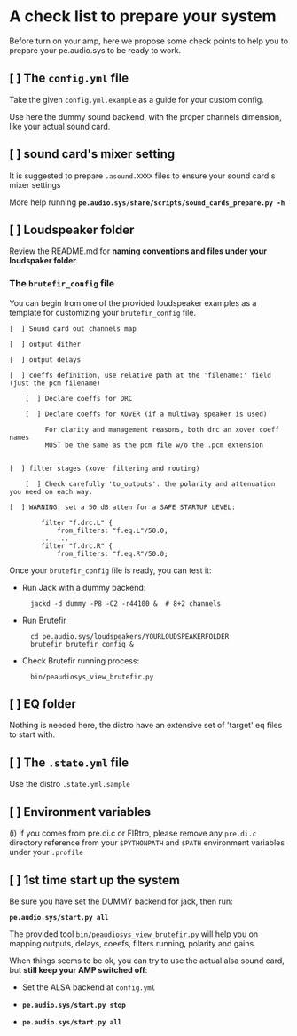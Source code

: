 # A check list to prepare your system 

Before turn on your amp, here we propose some check points to help you to prepare your pe.audio.sys to be ready to work.


## [  ] The `config.yml` file

Take the given `config.yml.example` as a guide for your custom config.

Use here the dummy sound backend, with the proper channels dimension, like your actual sound card.


## [  ] sound card's mixer setting

It is suggested to prepare `.asound.XXXX` files to ensure your sound card's mixer settings

More help running **`pe.audio.sys/share/scripts/sound_cards_prepare.py -h`**


## [  ] Loudspeaker folder

Review the README.md for **naming conventions and files under your loudspaker folder**.

### The `brutefir_config` file

You can begin from one of the provided loudspeaker examples as a template for customizing your `brutefir_config` file.

    [  ] Sound card out channels map
    
    [  ] output dither
    
    [  ] output delays
    
    [  ] coeffs definition, use relative path at the 'filename:' field (just the pcm filename)

        [  ] Declare coeffs for DRC

        [  ] Declare coeffs for XOVER (if a multiway speaker is used)

             For clarity and management reasons, both drc an xover coeff names
             MUST be the same as the pcm file w/o the .pcm extension


    [  ] filter stages (xover filtering and routing)
    
        [  ] Check carefully 'to_outputs': the polarity and attenuation you need on each way.

    [  ] WARNING: set a 50 dB atten for a SAFE STARTUP LEVEL:
           
            filter "f.drc.L" {
                from_filters: "f.eq.L"/50.0;
            ... ...
            filter "f.drc.R" {
                from_filters: "f.eq.R"/50.0;


Once your `brutefir_config` file is ready, you can test it:


- Run Jack with a dummy backend:

        jackd -d dummy -P8 -C2 -r44100 &  # 8+2 channels

- Run Brutefir
    
        cd pe.audio.sys/loudspeakers/YOURLOUDSPEAKERFOLDER
        brutefir brutefir_config &

- Check Brutefir running process:

        bin/peaudiosys_view_brutefir.py



## [  ] EQ folder

Nothing is needed here, the distro have an extensive set of 'target' eq files to start with.


## [  ] The `.state.yml` file

Use the distro `.state.yml.sample`
     

## [  ] Environment variables

(i) If you comes from pre.di.c or FIRtro, please remove any `pre.di.c` directory reference from your `$PYTHONPATH` and `$PATH` environment variables under your `.profile`


## [ ] 1st time start up the system

Be sure you have set the DUMMY backend for jack, then run:

  **`pe.audio.sys/start.py all`**

The provided tool `bin/peaudiosys_view_brutefir.py` will help you on mapping outputs, delays, coeefs, filters running, polarity and gains.

When things seems to be ok, you can try to use the actual alsa sound card, but **still keep your AMP switched off**:

- Set the ALSA backend at `config.yml`

- **`pe.audio.sys/start.py stop`**

- **`pe.audio.sys/start.py all`**


